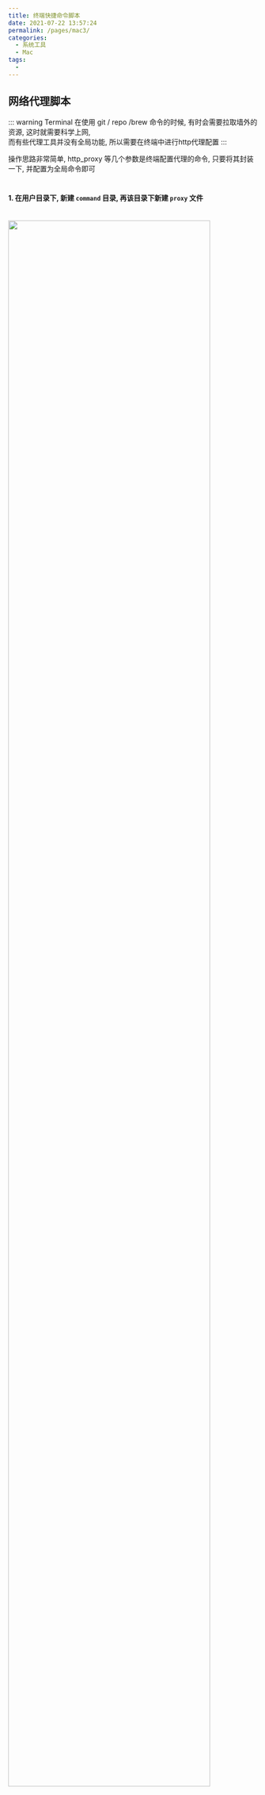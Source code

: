 ```yaml
---
title: 终端快捷命令脚本
date: 2021-07-22 13:57:24
permalink: /pages/mac3/
categories:
  - 系统工具
  - Mac
tags:
  - 
---
```


## 网络代理脚本
::: warning
 Terminal 在使用 git / repo /brew 命令的时候, 有时会需要拉取墙外的资源, 这时就需要科学上网,  
 而有些代理工具并没有全局功能, 所以需要在终端中进行http代理配置
:::

操作思路非常简单, http_proxy 等几个参数是终端配置代理的命令, 只要将其封装一下, 并配置为全局命令即可   
　
####  1. 在用户目录下, 新建 `command` 目录, 再该目录下新建 `proxy` 文件    

<br/>
<img width = "90%" src="https://cdn.jsdelivr.net/gh/CrazyHuan/ImageBank@image/blog/20210722161753.png" >

`proxy` 脚本命令

``` sh

# 代理端口 查看 科学上网工具
h_p=http://127.0.0.1:9910 

# 使用 socks5 如下
# h_p=socks5://127.0.0.1:9909

function proxy(){
    echo 打开终端代理
    export no_proxy="localhost,127.0.0.1,localaddress,.localdomain.com"
    export http_proxy=$h_p
    export https_proxy=$h_p
    curl cip.cc
}

function proxy_off(){
    echo 关闭终端代理
    unset http_proxy
    unset https_proxy 
    curl cip.cc
}
```

#### 2.将命令配置为全局命令    
- 在 用户目录下, 打开隐藏文件 `Command + Shift + .`  

<br/>
<img width = "80%" src="https://cdn.jsdelivr.net/gh/CrazyHuan/ImageBank@image/blog/20210722161813.png" >

- 打开 .zshrc 文件, 在最下方输入  

```
source ~/command/proxy 4
```

#### 3. 打开终端窗口,测试命令    

``` sh
# 重新加载命令脚本
souce ~/.zshrc

# 打开代理
proxy

# 关闭代理
proxy_off
```
::: warning
  Mac 新版本终端使用 zsh 作为默认shell,所以配置`.zshrc`文件,  
  使用 bash 做 shell 时配置文件为`.bashrc`
:::
![](https://cdn.jsdelivr.net/gh/CrazyHuan/ImageBank@image/blog/20210722161815.png)
![](https://cdn.jsdelivr.net/gh/CrazyHuan/ImageBank@image/blog/20210722161938.png)

